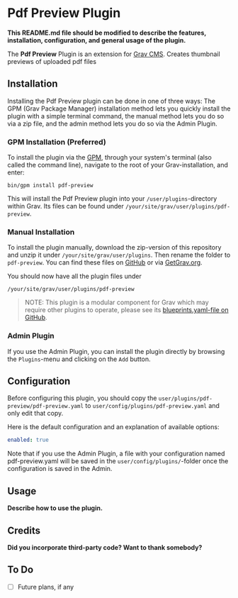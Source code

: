 # Pdf Preview Plugin

**This README.md file should be modified to describe the features, installation, configuration, and general usage of the plugin.**

The **Pdf Preview** Plugin is an extension for [Grav CMS](http://github.com/getgrav/grav). Creates thumbnail previews of uploaded pdf files

## Installation

Installing the Pdf Preview plugin can be done in one of three ways: The GPM (Grav Package Manager) installation method lets you quickly install the plugin with a simple terminal command, the manual method lets you do so via a zip file, and the admin method lets you do so via the Admin Plugin.

### GPM Installation (Preferred)

To install the plugin via the [GPM](http://learn.getgrav.org/advanced/grav-gpm), through your system's terminal (also called the command line), navigate to the root of your Grav-installation, and enter:

    bin/gpm install pdf-preview

This will install the Pdf Preview plugin into your `/user/plugins`-directory within Grav. Its files can be found under `/your/site/grav/user/plugins/pdf-preview`.

### Manual Installation

To install the plugin manually, download the zip-version of this repository and unzip it under `/your/site/grav/user/plugins`. Then rename the folder to `pdf-preview`. You can find these files on [GitHub](https://github.com//grav-plugin-pdf-preview) or via [GetGrav.org](http://getgrav.org/downloads/plugins#extras).

You should now have all the plugin files under

    /your/site/grav/user/plugins/pdf-preview
	
> NOTE: This plugin is a modular component for Grav which may require other plugins to operate, please see its [blueprints.yaml-file on GitHub](https://github.com//grav-plugin-pdf-preview/blob/master/blueprints.yaml).

### Admin Plugin

If you use the Admin Plugin, you can install the plugin directly by browsing the `Plugins`-menu and clicking on the `Add` button.

## Configuration

Before configuring this plugin, you should copy the `user/plugins/pdf-preview/pdf-preview.yaml` to `user/config/plugins/pdf-preview.yaml` and only edit that copy.

Here is the default configuration and an explanation of available options:

```yaml
enabled: true
```

Note that if you use the Admin Plugin, a file with your configuration named pdf-preview.yaml will be saved in the `user/config/plugins/`-folder once the configuration is saved in the Admin.

## Usage

**Describe how to use the plugin.**

## Credits

**Did you incorporate third-party code? Want to thank somebody?**

## To Do

- [ ] Future plans, if any

